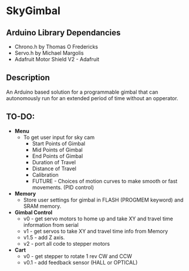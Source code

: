 # SkyGimbal

## Arduino Library Dependancies

- Chrono.h by Thomas O Fredericks
- Servo.h by Michael Margolis
- Adafruit Motor Shield V2 - Adafruit

## Description

An Arduino based solution for a programmable gimbal that can autonomously run for an extended period of time without an opperator.

## TO-DO:
- **Menu**
  - To get user input for sky cam
    - Start Points of Gimbal
    - Mid Points of Gimbal
    - End Points of Gimbal
    - Duration of Travel
    - Distance of Travel
    - Calibration
    - FUTURE - Choices of motion curves to make smooth or fast movements. (PID control)
- **Memory**
  - Store user settings for gimbal in FLASH (PROGMEM keyword) and SRAM memory.
- **Gimbal Control**
  - v0 - get servo motors to home up and take XY and travel time information from serial
  - v1 - get servos to take XY and travel time info from Memory
  - v1.5 - add Z axis.
  - v2 - port all code to stepper motors
- **Cart**
  - v0 - get stepper to rotate 1 rev CW and CCW
  - v0.1 - add feedback sensor (HALL or OPTICAL)
